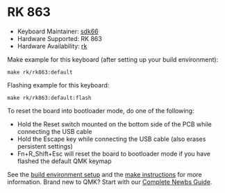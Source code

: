 # RK 863

* Keyboard Maintainer: [sdk66](https://github.com/sdk66)
* Hardware Supported: RK 863
* Hardware Availability: [rk](http://www.rkgaming.com)

Make example for this keyboard (after setting up your build environment):

    make rk/rk863:default
        
Flashing example for this keyboard:

    make rk/rk863:default:flash

To reset the board into bootloader mode, do one of the following:

* Hold the Reset switch mounted on the bottom side of the PCB while connecting the USB cable
* Hold the Escape key while connecting the USB cable (also erases persistent settings)
* Fn+R_Shift+Esc will reset the board to bootloader mode if you have flashed the default QMK keymap

See the [build environment setup](https://docs.qmk.fm/#/getting_started_build_tools) and the [make instructions](https://docs.qmk.fm/#/getting_started_make_guide) for more information. Brand new to QMK? Start with our [Complete Newbs Guide](https://docs.qmk.fm/#/newbs).

